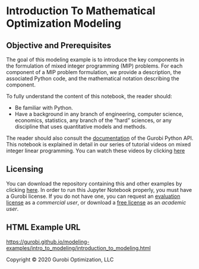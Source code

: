 # Introduction To Mathematical Optimization Modeling

## Objective and Prerequisites

The goal of this modeling example is to introduce the key components in the formulation of mixed integer programming (MIP) problems. For each component of a MIP problem formulation, we provide a description,  the associated Python code,  and the mathematical notation describing the component.

To fully understand the content of this notebook, the reader should:

* Be familiar with Python.
* Have a background in any branch of engineering, computer science, economics, statistics, any branch of the “hard” sciences, or any discipline that uses quantitative models and methods.

The reader should also consult the  [documentation](https://www.gurobi.com/resources/?category-filter=documentation)
of the Gurobi Python API.
This notebook is explained in detail in our series of tutorial videos on mixed integer linear programming.
You can watch these videos by clicking 
[here](https://www.gurobi.com/resource/tutorial-mixed-integer-linear-programming/)

## Licensing

You can download the repository containing this and other examples by 
clicking [here](https://github.com/Gurobi/modeling-examples/archive/master.zip). 
In order to run this Jupyter Notebook properly, you must have a Gurobi license. 
If you do not have one, you can request 
an [evaluation license](https://www.gurobi.com/downloads/request-an-evaluation-license/?utm_source=Github&utm_medium=website_JupyterME&utm_campaign=CommercialDataScience) 
as a *commercial user*, or download a [free license](https://www.gurobi.com/academia/academic-program-and-licenses/?utm_source=Github&utm_medium=website_JupyterME&utm_campaign=AcademicDataScience) as an *academic user*.

## HTML Example URL

https://gurobi.github.io/modeling-examples/intro_to_modeling/introduction_to_modeling.html


Copyright © 2020 Gurobi Optimization, LLC
